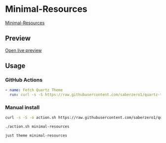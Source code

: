 # Minimal-Resources

[Minimal-Resources](https://github.com/jonsnow231)

## Preview

[Open live preview](https://quartz-themes.github.io/minimal-resources/)

## Usage

### GitHub Actions

```yaml
- name: Fetch Quartz Theme
  run: curl -s -S https://raw.githubusercontent.com/saberzero1/quartz-themes/master/action.sh | bash -s -- minimal-resources
```

### Manual install

```bash
curl -s -S -o action.sh https://raw.githubusercontent.com/saberzero1/quartz-themes/master/action.sh

./action.sh minimal-resources
```

```bash
just theme minimal-resources
```
